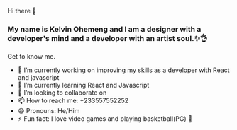 Hi there 👋

### My name is Kelvin Ohemeng and I am a designer with a developer's mind and a developer with an artist soul.✨👌

Get to know me.

- 🔭 I’m currently working on improving my skills as a developer with React and javascript
- 🌱 I’m currently learning React and Javascript
- 👯 I’m looking to collaborate on 
- 📫 How to reach me: +233557552252
- 😄 Pronouns: He/Him
- ⚡ Fun fact: I love video games and playing basketball(PG) 🏀

